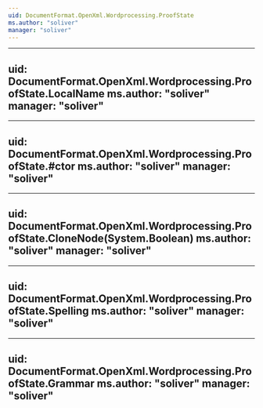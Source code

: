 ```yaml
---
uid: DocumentFormat.OpenXml.Wordprocessing.ProofState
ms.author: "soliver"
manager: "soliver"
---
```


---
uid: DocumentFormat.OpenXml.Wordprocessing.ProofState.LocalName
ms.author: "soliver"
manager: "soliver"
---

---
uid: DocumentFormat.OpenXml.Wordprocessing.ProofState.#ctor
ms.author: "soliver"
manager: "soliver"
---

---
uid: DocumentFormat.OpenXml.Wordprocessing.ProofState.CloneNode(System.Boolean)
ms.author: "soliver"
manager: "soliver"
---

---
uid: DocumentFormat.OpenXml.Wordprocessing.ProofState.Spelling
ms.author: "soliver"
manager: "soliver"
---

---
uid: DocumentFormat.OpenXml.Wordprocessing.ProofState.Grammar
ms.author: "soliver"
manager: "soliver"
---
